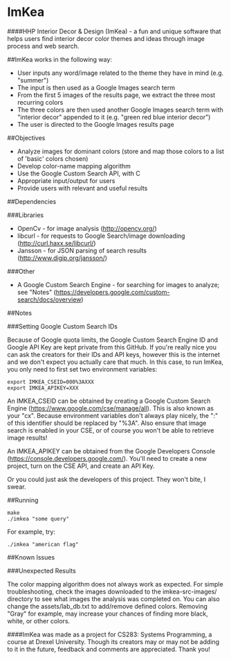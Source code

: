 ImKea
=====

####HHP Interior Decor & Design (ImKea) - a fun and unique software that helps users find interior decor color themes and ideas through image process and web search.

##ImKea works in the following way:
  - User inputs any word/image related to the theme they have in mind (e.g. "summer")
  - The input is then used as a Google Images search term 
  - From the first 5 images of the results page, we extract the three most recurring colors
  - The three colors are then used another Google Images search term with "interior decor" appended to it (e.g. "green red blue interior decor")
  - The user is directed to the Google Images results page 
  
##Objectives 
  - Analyze images for dominant colors (store and map those colors to a list of 'basic' colors chosen)
  - Develop color-name mapping algorithm 
  - Use the Google Custom Search API, with C
  - Appropriate input/output for users
  - Provide users with relevant and useful results

##Dependencies

###Libraries
  - OpenCv - for image analysis (http://opencv.org/)
  - libcurl - for requests to Google Search/image downloading (http://curl.haxx.se/libcurl/)
  - Jansson - for JSON parsing of search results (http://www.digip.org/jansson/)

###Other
  - A Google Custom Search Engine - for searching for images to analyze; see "Notes" (https://developers.google.com/custom-search/docs/overview)

##Notes

###Setting Google Custom Search IDs

Because of Google quota limits, the Google Custom Search Engine ID and Google API Key are kept private from this GitHub. If you're really nice you can ask the creators for their IDs and API keys, however this is the internet and we don't expect you actually care that much. In this case, to run ImKea, you only need to first set two environment variables:

```
export IMKEA_CSEID=000%3AXXX
export IMKEA_APIKEY=XXX
```

An IMKEA\_CSEID can be obtained by creating a Google Custom Search Engine (https://www.google.com/cse/manage/all). This is also known as your "cx". Because environment variables don't always play nicely, the ":" of this identifier should be replaced by "%3A". Also ensure that image search is enabled in your CSE, or of course you won't be able to retrieve image results!

An IMKEA\_APIKEY can be obtained from the Google Developers Console (https://console.developers.google.com/). You'll need to create a new project, turn on the CSE API, and create an API Key.

Or you could just ask the developers of this project. They won't bite, I swear.

##Running

```
make
./imkea "some query"
```

For example, try:

```
./imkea "american flag"
```

##Known Issues

###Unexpected Results

The color mapping algorithm does not always work as expected. For simple troubleshooting, check the images downloaded to the imkea-src-images/ directory to see what images the analysis was completed on. You can also change the assets/lab_db.txt to add/remove defined colors. Removing "Gray" for example, may increase your chances of finding more black, white, or other colors.

####ImKea was made as a project for CS283: Systems Programming, a course at Drexel University. Though its creators may or may not be adding to it in the future, feedback and comments are appreciated. Thank you!
